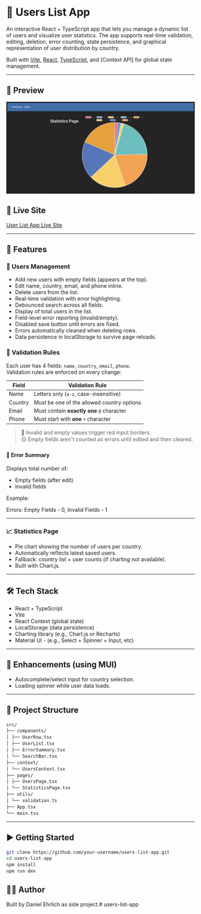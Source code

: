 # 👥 Users List App

An interactive React + TypeScript app that lets you manage a dynamic list of users and visualize user statistics. The app supports real-time validation, editing, deletion, error counting, state persistence, and graphical representation of user distribution by country.

Built with [Vite](https://vitejs.dev/), [React](https://react.dev/), [TypeScript](https://www.typescriptlang.org/), and [Context API] for global state management.

---

## 📸 Preview

![User List App Preview](./public/images/screenshot.png)

## 📸 Live Site

[User List App Live Site](https://users-list-app-de.netlify.app/)

---

## 🚀 Features

### 📝 Users Management

- Add new users with empty fields (appears at the top).
- Edit name, country, email, and phone inline.
- Delete users from the list.
- Real-time validation with error highlighting.
- Debounced search across all fields.
- Display of total users in the list.
- Field-level error reporting (invalid/empty).
- Disabled save button until errors are fixed.
- Errors automatically cleaned when deleting rows.
- Data persistence in localStorage to survive page reloads.

### 🧪 Validation Rules

Each user has 4 fields: `name`, `country`, `email`, `phone`.  
Validation rules are enforced on every change:

| Field   | Validation Rule |
|--------|------------------|
| Name   | Letters only (`a-z`, case-insensitive) |
| Country | Must be one of the allowed country options |
| Email  | Must contain **exactly one** `@` character |
| Phone  | Must start with **one** `+` character |

> 🔴 Invalid and empty values trigger red input borders.  
> 🟡 Empty fields aren't counted as errors until edited and then cleared.

#### 🧾 Error Summary
Displays total number of:
- Empty fields (after edit)
- Invalid fields

Example:

  Errors: Empty Fields - 0, Invalid Fields - 1

---

### 📈 Statistics Page

- Pie chart showing the number of users per country.
- Automatically reflects latest saved users.
- Fallback: country list + user counts (if charting not available).
- Built with Chart.js.

---

## 🛠 Tech Stack

- React + TypeScript
- Vite
- React Context (global state)
- LocalStorage (data persistence) 
- Charting library (e.g., Chart.js or Recharts)
- Material UI - (e.g., Select + Spinner + Input, etc)

---

## 🧩 Enhancements (using MUI)

- Autocomplete/select input for country selection.
- Loading spinner while user data loads.

---

## 📁 Project Structure

```bash
src/
├── components/
│ ├── UserRow.tsx
│ ├── UserList.tsx
│ ├── ErrorSummary.tsx
│ └── SearchBar.tsx
├── context/
│ └── UsersContext.tsx
├── pages/
│ ├── UsersPage.tsx
│ └── StatisticsPage.tsx
├── utils/
│ └── validation.ts
├── App.tsx
└── main.tsx
```

---

## ▶️ Getting Started

```bash
git clone https://github.com/your-username/users-list-app.git
cd users-list-app
npm install
npm run dev
```

## 👨‍💻 Author

  Built by Daniel Ehrlich as side project.# users-list-app